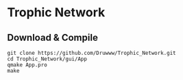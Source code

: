 # Trophic Network

## Download & Compile

```
git clone https://github.com/Druwww/Trophic_Network.git
cd Trophic_Network/gui/App
qmake App.pro
make
```
